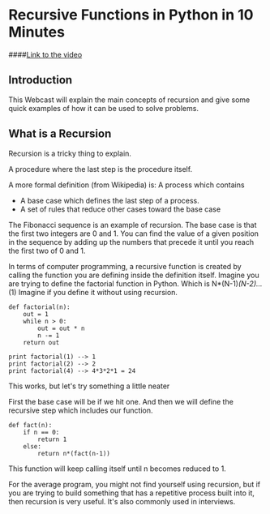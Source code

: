 Recursive Functions in Python in 10 Minutes
======
####[Link to the video](https://www.youtube.com/watch?v=0Ii3mM-vgGE)
## Introduction

This Webcast will explain the main concepts of recursion and give some quick examples of how it can be used to solve problems.

## What is a Recursion

Recursion is a tricky thing to explain.

A procedure where the last step is the procedure itself. 

A more formal definition (from Wikipedia) is:
A process which contains
* A base case which defines the last step of a process.
* A set of rules that reduce other cases toward the base case

The Fibonacci sequence is an example of recursion. The base case is that the first two integers are 0 and 1. You can find the value of a given position in the sequence by adding up the numbers that precede it until you reach the first two of 0 and 1.

In terms of computer programming, a recursive function is created by calling the function you are defining inside the definition itself. Imagine you are trying to define the factorial function in Python. Which is N*(N-1)*(N-2)...*(1)
Imagine if you define it without using recursion.
```
def factorial(n):
    out = 1
    while n > 0:
        out = out * n
        n -= 1
    return out

print factorial(1) --> 1
print factorial(2) --> 2
print factorial(4) --> 4*3*2*1 = 24
```
This works, but let's try something a little neater

First the base case will be if we hit one. And then we will define the recursive step which includes our function.


```
def fact(n):
	if n == 0:
		return 1
	else:
		return n*(fact(n-1))
```
This function will keep calling itself until n becomes reduced to 1. 

For the average program, you might not find yourself using recursion, but if you are trying to build something that has a repetitive process built into it, then recursion is very useful. It's also commonly used in interviews. 